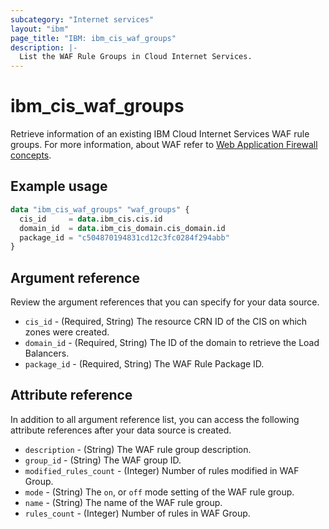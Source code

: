 ```yaml
---
subcategory: "Internet services"
layout: "ibm"
page_title: "IBM: ibm_cis_waf_groups"
description: |-
  List the WAF Rule Groups in Cloud Internet Services.
---
```


# ibm_cis_waf_groups
Retrieve information of an existing IBM Cloud Internet Services WAF rule groups. For more information, about WAF refer to [Web Application Firewall concepts](https://cloud.ibm.com/docs/cis?topic=cis-waf-q-and-a).

## Example usage

```terraform
data "ibm_cis_waf_groups" "waf_groups" {
  cis_id     = data.ibm_cis.cis.id
  domain_id  = data.ibm_cis_domain.cis_domain.id
  package_id = "c504870194831cd12c3fc0284f294abb"
}
```

## Argument reference
Review the argument references that you can specify for your data source. 

- `cis_id` - (Required, String) The resource CRN ID of the CIS on which zones were created.
- `domain_id` - (Required, String) The ID of the domain to retrieve the Load Balancers.
- `package_id` - (Required, String) The WAF Rule Package ID.

## Attribute reference
In addition to all argument reference list, you can access the following attribute references after your data source is created. 

- `description`  - (String) The WAF rule group description.
- `group_id` - (String) The WAF group ID.
- `modified_rules_count` - (Integer)  Number of rules modified in WAF Group.
- `mode`  - (String) The `on`, or `off` mode setting of the WAF rule group.
- `name` - (String) The name of the  WAF rule group.
- `rules_count` - (Integer)   Number of rules in WAF Group.
